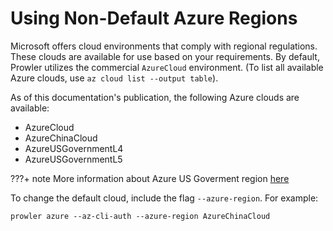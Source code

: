 # Using Non-Default Azure Regions

Microsoft offers cloud environments that comply with regional regulations. These clouds are available for use based on your requirements. By default, Prowler utilizes the commercial `AzureCloud` environment. (To list all available Azure clouds, use `az cloud list --output table`).

As of this documentation's publication, the following Azure clouds are available:

- AzureCloud
- AzureChinaCloud
- AzureUSGovernmentL4
- AzureUSGovernmentL5

???+ note
    More information about Azure US Goverment region [here](https://devblogs.microsoft.com/microsoft365dev/new-microsoft-graph-endpoints-in-us-government-cloud/)

To change the default cloud, include the flag `--azure-region`. For example:

```console
prowler azure --az-cli-auth --azure-region AzureChinaCloud
```
